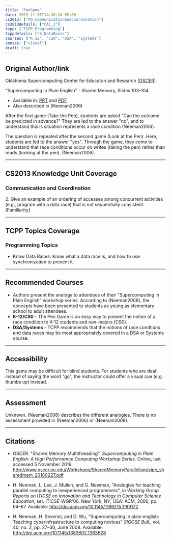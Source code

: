 ```yaml
---
title: "PenGame"
date: 2019-11-05T14:30:34-05:00
cs2013: ["PD_CommunicationAndCoordination"]
cs2013details: ["CAC_2"]
tcpp: ["TCPP_Programming"]
tcppdetails: ["K_DataRaces"]
courses: ["K-12", "CS0", "DSA", "Systems"]
senses: ["visual"]
draft: true
---
```


## Original Author/link

Oklahoma Supercomputing Center for Educaton and Research 
([OSCER](http://www.oscer.ou.edu/education.php))

"Supercomputing in Plain English" - Shared Memory, Slides 103-104.

* Available in: [PPT](http://www.oscer.ou.edu/Workshops/SharedMemoryParallelism/sipe_sharedmem_20180227.pptx) and [PDF](http://www.oscer.ou.edu/Workshops/SharedMemoryParallelism/sipe_sharedmem_20180227.pdf)
* Also described in (Neeman2006)

After the first game (Take the Pen), students are asked 
"Can the outcome be predicted in advance?" They are led to the answer "no", 
and to understand this is situation represents a race condition (Neeman2006). 

The question is repeated after the second game (Look at the Pen). Here, 
students are led to the answer "yes". Through the game, they come to 
understand that race conditions occur on writes (taking the pen) rather 
than reads (looking at the pen). (Neeman2006).

---

## CS2013 Knowledge Unit Coverage

### Communication and Coordination

2\. Give an example of an ordering of accesses among concurrent activities 
    (e.g., program with a data race) that is not sequentially consistent. 
    [Familiarity]	

---

## TCPP Topics Coverage

### Programming Topics

* Know Data Races: Know what a data race is, and how 
to use synchronization to prevent it.

---

## Recommended Courses

* Authors present the analogy to attendees of their "Supercomputing in Plain 
  English" workshop series. According to (Neeman2008), the concepts have been 
  presented to students as young as elementary school to adult attendees. 
* **K-12/CS0** - The Pen Game is an easy way to present the notion of a race 
  condition to K-12 students and non-majors (CS0).
* **DSA/Systems** - TCPP recommends that the notions of race condtions and 
  data races may be most appropriately covered in a DSA or Systems course.

---

## Accessibility

This game may be difficult for blind students. For students who are deaf, 
instead of saying the word "go", the instructor could offer a visual cue 
(e.g. thumbs up) instead. 

---


## Assessment 

Unknown. (Neeman2006) describes the different analogies. There is no assessment 
provided in (Neeman2006) or (Neeman2008).

---

## Citations

* OSCER. "Shared Memory Multithreading". *Supercomputing in 
  Plain English: A High Performance Computing Workshop Series*. Online, 
  last accessed 5 November 2019. http://www.oscer.ou.edu/Workshops/SharedMemoryParallelism/sipe_sharedmem_20180227.pdf

* H. Neeman, L. Lee, J. Mullen, and G. Newman, "Analogies for teaching parallel 
computing to inexperienced programmers", in *Working Group Reports on ITiCSE 
on Innovation and Technology in Computer Science Education*, ser. ITiCSE-WGR'06. 
New York, NY, USA: ACM, 2006, pp. 64–67. Available: http://doi.acm.org/10.1145/1189215.1189172

* H. Neeman, H. Severini, and D. Wu, "Supercomputing in plain english: Teaching
cyberinfrastructure to computing novices" *SIGCSE Bull.*, vol. 40, no. 2,
 pp. 27–30, June 2008. Available: http://doi.acm.org/10.1145/1383602.1383628

